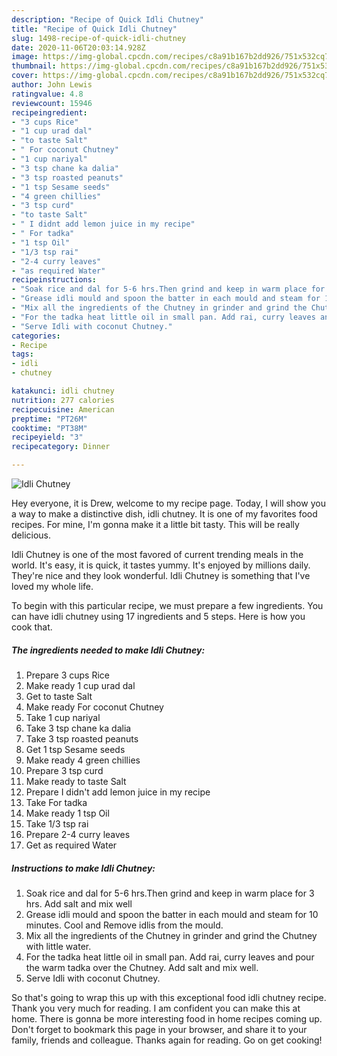 ```yaml
---
description: "Recipe of Quick Idli Chutney"
title: "Recipe of Quick Idli Chutney"
slug: 1498-recipe-of-quick-idli-chutney
date: 2020-11-06T20:03:14.928Z
image: https://img-global.cpcdn.com/recipes/c8a91b167b2dd926/751x532cq70/idli-chutney-recipe-main-photo.jpg
thumbnail: https://img-global.cpcdn.com/recipes/c8a91b167b2dd926/751x532cq70/idli-chutney-recipe-main-photo.jpg
cover: https://img-global.cpcdn.com/recipes/c8a91b167b2dd926/751x532cq70/idli-chutney-recipe-main-photo.jpg
author: John Lewis
ratingvalue: 4.8
reviewcount: 15946
recipeingredient:
- "3 cups Rice"
- "1 cup urad dal"
- "to taste Salt"
- " For coconut Chutney"
- "1 cup nariyal"
- "3 tsp chane ka dalia"
- "3 tsp roasted peanuts"
- "1 tsp Sesame seeds"
- "4 green chillies"
- "3 tsp curd"
- "to taste Salt"
- " I didnt add lemon juice in my recipe"
- " For tadka"
- "1 tsp Oil"
- "1/3 tsp rai"
- "2-4 curry leaves"
- "as required Water"
recipeinstructions:
- "Soak rice and dal for 5-6 hrs.Then grind and keep in warm place for 3 hrs. Add salt and mix well"
- "Grease idli mould and spoon the batter in each mould and steam for 10 minutes. Cool and Remove idlis from the mould."
- "Mix all the ingredients of the Chutney in grinder and grind the Chutney with little water."
- "For the tadka heat little oil in small pan. Add rai, curry leaves and pour the warm tadka over the Chutney. Add salt and mix well."
- "Serve Idli with coconut Chutney."
categories:
- Recipe
tags:
- idli
- chutney

katakunci: idli chutney 
nutrition: 277 calories
recipecuisine: American
preptime: "PT26M"
cooktime: "PT38M"
recipeyield: "3"
recipecategory: Dinner

---
```



![Idli Chutney](https://img-global.cpcdn.com/recipes/c8a91b167b2dd926/751x532cq70/idli-chutney-recipe-main-photo.jpg)

Hey everyone, it is Drew, welcome to my recipe page. Today, I will show you a way to make a distinctive dish, idli chutney. It is one of my favorites food recipes. For mine, I'm gonna make it a little bit tasty. This will be really delicious.

Idli Chutney is one of the most favored of current trending meals in the world. It's easy, it is quick, it tastes yummy. It's enjoyed by millions daily. They're nice and they look wonderful. Idli Chutney is something that I've loved my whole life.




To begin with this particular recipe, we must prepare a few ingredients. You can have idli chutney using 17 ingredients and 5 steps. Here is how you cook that.

<!--inarticleads1-->

##### The ingredients needed to make Idli Chutney:

1. Prepare 3 cups Rice
1. Make ready 1 cup urad dal
1. Get to taste Salt
1. Make ready  For coconut Chutney
1. Take 1 cup nariyal
1. Take 3 tsp chane ka dalia
1. Take 3 tsp roasted peanuts
1. Get 1 tsp Sesame seeds
1. Make ready 4 green chillies
1. Prepare 3 tsp curd
1. Make ready to taste Salt
1. Prepare  I didn&#39;t add lemon juice in my recipe
1. Take  For tadka
1. Make ready 1 tsp Oil
1. Take 1/3 tsp rai
1. Prepare 2-4 curry leaves
1. Get as required Water




<!--inarticleads2-->

##### Instructions to make Idli Chutney:

1. Soak rice and dal for 5-6 hrs.Then grind and keep in warm place for 3 hrs. Add salt and mix well
1. Grease idli mould and spoon the batter in each mould and steam for 10 minutes. Cool and Remove idlis from the mould.
1. Mix all the ingredients of the Chutney in grinder and grind the Chutney with little water.
1. For the tadka heat little oil in small pan. Add rai, curry leaves and pour the warm tadka over the Chutney. Add salt and mix well.
1. Serve Idli with coconut Chutney.




So that's going to wrap this up with this exceptional food idli chutney recipe. Thank you very much for reading. I am confident you can make this at home. There is gonna be more interesting food in home recipes coming up. Don't forget to bookmark this page in your browser, and share it to your family, friends and colleague. Thanks again for reading. Go on get cooking!
